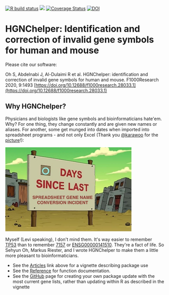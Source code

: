 [![R build status](https://github.com/waldronlab/HGNChelper/workflows/R-CMD-check/badge.svg)](https://github.com/waldronlab/HGNChelper/actions)
[![](https://cranlogs.r-pkg.org/badges/HGNChelper)](https://cran.r-project.org/package=HGNChelper)
[![Coverage Status](https://codecov.io/github/waldronlab/HGNChelper/coverage.svg?branch=master)](https://codecov.io/github/waldronlab/HGNChelper?branch=master)
[![DOI](https://zenodo.org/badge/139589811.svg)](https://zenodo.org/badge/latestdoi/139589811)

# HGNChelper: Identification and correction of invalid gene symbols for human and mouse

Please cite our software:

Oh S, Abdelnabi J, Al-Dulaimi R et al. HGNChelper: identification and
correction of invalid gene symbols for human and mouse. F1000Research
2020, 9:1493
[https://doi.org/10.12688/f1000research.28033.1](https://doi.org/10.12688/f1000research.28033.1)

## Why HGNChelper?

Physicians and biologists like gene symbols and bioinformaticians
hate'em. Why? For one thing, they change constantly and are given new
names or aliases. For another, some get munged into dates when
imported into spreadsheet programs - and not only Excel (Thank you
[@karawoo](https://twitter.com/kara_woo) for the
[picture](https://twitter.com/kara_woo/status/1020054225022173184)!):

![](articles/0DaysSince.png)

Myself (Levi speaking), I don't mind them. It's way easier to remember
[TP53](http://www.genenames.org/cgi-bin/gene_symbol_report?hgnc_id=11998)
than to remember
[7157](http://www.ncbi.nlm.nih.gov/entrez/query.fcgi?db=gene&cmd=Retrieve&dopt=full_report&list_uids=7157)
or
[ENSG00000141510](http://www.ensembl.org/Homo_sapiens/geneview?gene=ENSG00000141510). They're
a fact of life. So Sehyun Oh, Markus Riester, and I wrote HGNChelper to make them
a little more pleasant to bioinformaticians.

* See the [Articles](articles/index.html) link above for a vignette
  describing package use
* See the [Reference](reference/index.html) for function documentation.
* See the [GitHub](https://github.com/waldronlab/HGNChelper) page for
  creating your own package update with the most current gene lists,
  rather than updating within R as described in the vignette
